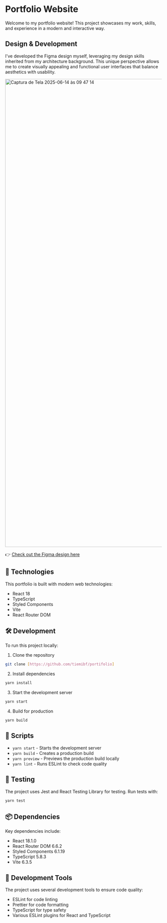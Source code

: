 # Portfolio Website

Welcome to my portfolio website! This project showcases my work, skills, and experience in a modern and interactive way.

## Design & Development

I've developed the Figma design myself, leveraging my design skills inherited from my architecture background. This unique perspective allows me to create visually appealing and functional user interfaces that balance aesthetics with usability.

<img width="1502" alt="Captura de Tela 2025-06-14 às 09 47 14" src="https://github.com/user-attachments/assets/2d3e8cec-1a37-4c76-a48d-5900853510f3" />

👉 [Check out the Figma design here](https://www.figma.com/design/prAPDQy5CtnEc0pk6eOZOV/My-Portifolio?node-id=0-1&m=dev&t=7pKuVQG9E6ae1zbQ-1)

## 🚀 Technologies

This portfolio is built with modern web technologies:

- React 18
- TypeScript
- Styled Components
- Vite
- React Router DOM

## 🛠️ Development

To run this project locally:

1. Clone the repository
```bash
git clone [https://github.com/tiemibf/portifolio]
```

2. Install dependencies
```bash
yarn install
```

3. Start the development server
```bash
yarn start
```

4. Build for production
```bash
yarn build
```

## 📝 Scripts

- `yarn start` - Starts the development server
- `yarn build` - Creates a production build
- `yarn preview` - Previews the production build locally
- `yarn lint` - Runs ESLint to check code quality

## 🧪 Testing

The project uses Jest and React Testing Library for testing. Run tests with:

```bash
yarn test
```

## 📦 Dependencies

Key dependencies include:
- React 18.1.0
- React Router DOM 6.6.2
- Styled Components 6.1.19
- TypeScript 5.8.3
- Vite 6.3.5

## 🔧 Development Tools

The project uses several development tools to ensure code quality:
- ESLint for code linting
- Prettier for code formatting
- TypeScript for type safety
- Various ESLint plugins for React and TypeScript
